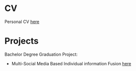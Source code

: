 # CV
Personal CV [here](https://github.com/curme/CV/blob/master/CV%20-%20ZHAN%20Hui.pdf)
# Projects
Bachelor Degree Graduation Project:  
- Multi-Social Media Based Individual information Fusion [here](https://github.com/curme/CV/blob/master/projects/Graduation%20Project/indroduction%20ppt.pdf)
